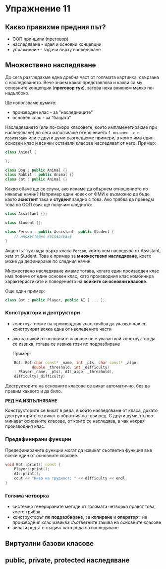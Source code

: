 # Упражнение 11

## Какво правихме предния път?
- ООП принципи (преговор)
- наследяване - идея и основни концепции
- упражнение - задачи върху наследяване

## Множествено наследяване

До сега разгледахме една дребна част от голямата картинка, свързана с наследяването. Вече знаем какво представлява и какви са му основните концепции (**преговор тук**), затова нека вникнем малко по-надълбоко.

Ще използваме думите:
- производен клас - за "наследниците"
- основен клас - за "бащата"

Наследяването (или по-скоро класовете, които имплменетирахме при наследяване) до сега използваше отношението ```1 основен -> n производни``` или с други думи разгледахме примери, в които има един основен клас и всички останали класове наследяват от него. Пример:

```c++
class Animal {

};

class Dog : public Animal {}
class Rabbit : public Animal {}
class Cat : public Animal {}
```

Какво обаче ще се случи, ако искаме да обърнем отношението по някакъв начин? Например един човек от ФМИ е възможно да бъде както **асистент** така и **студент** заедно с това. Ако трябва да преведм това на ООП език ще получим следното:

```c++
class Assistant {};

class Student {};

class Person : public Assistant, public Student {
    // множествено наследяване
}
```

Акцентът тук пада върху класа `Person`, който хем наследява от Assistant, хем от Student. Това е пример за **множествено наследяване**, което може да дефинираме по следния начин:

Множествено наследяване имаме тогава, когато един производен клас има повече от един основен клас, като производния клас комбинира характеристиките и поведението на **всиките си основни класове**.

Още един пример:

```c++
class Bot : public Player, public AI { ... };
```

### Конструктори и деструктори

- конструкторите на производния клас трябва да указват как се
конструират всяка една от наследените части
- ако за някой от основните класове не е указан кой конструктор да
се извика, тогава се извика този по подразбиране

    Пример:
```c++
    Bot::Bot(char const* _name, int _pts, char const* _algo,
            double _threshold, int _difficulty)
    : Player(_name, _pts), AI(_algo, _threshold),
    difficulty(_difficulty)
```

Деструкторите на основните класове се викат автоматично, без да
правим каквото и да било. 

**РЕД НА ИЗПЪЛНЯВАНЕ**

Конструкторите се викат в реда, в който наследяваме от класа, докато деструкторите се викат в обратния на този ред. С други думи, първо минават основните класове, от които се наследява, а чак накрая производния клас.

### Предефинирани функции

Предефинираните функции могат да извикат съответна функция във
всеки един от основните класове.

```c++
void Bot::print() const {
    Player::print();
    AI::print();
    cout << "Ниво на трудност: " << difficulty << endl;
}
```

### Голяма четворка

- системно генерираните методи от голямата четворка правят това,
което трябва
- конструкторът **по подразбиране**, за **копиране** и **оператор=** на производния клас извиква
съответните такива на основните класове
- винаги редът е същият като реда на наследяване


## Виртуални базови класове


## public, private, protected наследяване


